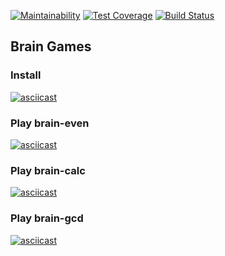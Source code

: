 [![Maintainability](https://api.codeclimate.com/v1/badges/d177a887871a48012255/maintainability)](https://codeclimate.com/github/SaenkoJr/project-lvl1-s466/maintainability)
[![Test Coverage](https://api.codeclimate.com/v1/badges/d177a887871a48012255/test_coverage)](https://codeclimate.com/github/SaenkoJr/project-lvl1-s466/test_coverage)
[![Build Status](https://travis-ci.com/SaenkoJr/project-lvl1-s466.svg?branch=master)](https://travis-ci.com/SaenkoJr/project-lvl1-s466)

## Brain Games

### Install
[![asciicast](https://asciinema.org/a/gLTxXFT5om6EGa4zEYi3xQ68X.svg)](https://asciinema.org/a/gLTxXFT5om6EGa4zEYi3xQ68X)

### Play brain-even
[![asciicast](https://asciinema.org/a/gzZrPLXovpPaVQgXv3IYKuKZ0.svg)](https://asciinema.org/a/gzZrPLXovpPaVQgXv3IYKuKZ0)

### Play brain-calc
[![asciicast](https://asciinema.org/a/s5t288nr1M16uzJ47tpxz42Vj.svg)](https://asciinema.org/a/s5t288nr1M16uzJ47tpxz42Vj)

### Play brain-gcd
[![asciicast](https://asciinema.org/a/yV1luveMJDr7DYid3YY94c9zr.svg)](https://asciinema.org/a/yV1luveMJDr7DYid3YY94c9zr)
